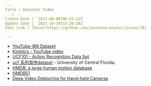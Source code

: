```yaml
---
Title | Datasets Video
-- | --
Create Date | `2021-09-08T06:25:12Z`
Update Date | `2021-10-19T15:20:39Z`
Edit link | [here](https://github.com/junxnone/aiwiki/issues/19)

---
```

- [YouTube-8M Dataset](https://research.google.com/youtube8m/)
- [Kinetics - YouTube video ](https://deepmind.com/research/open-source/open-source-datasets/kinetics/)
- [UCF101 - Action Recognition Data Set](http://crcv.ucf.edu/data/UCF101.php)
- [ucf 系列其他dataset](http://crcv.ucf.edu/data/ucf-cc-50/) - University of Central Florida.
- [HMDB: a large human motion database]()
- [HMDB51](http://serre-lab.clps.brown.edu/resource/hmdb-a-large-human-motion-database/#dataset)
- [Deep Video Deblurring for Hand-held Cameras](http://www.cs.ubc.ca/labs/imager/tr/2017/DeepVideoDeblurring/)
